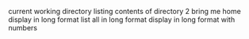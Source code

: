 current working directory
listing contents of directory
2 bring me home
display in long format
list all in long format
display in long format with numbers